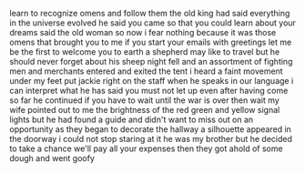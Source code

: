 learn to recognize omens and follow them the old king had said
everything in the universe evolved he said
you came so that you could learn about your dreams said the old woman
so now i fear nothing because it was those omens that brought you to me
if you start your emails with greetings let me be the first to welcome you to earth
a shepherd may like to travel but he should never forget about his sheep
night fell and an assortment of fighting men and merchants entered and exited the tent
i heard a faint movement under my feet
put jackie right on the staff
when he speaks in our language i can interpret what he has said
you must not let up even after having come so far he continued
if you have to wait until the war is over then wait
my wife pointed out to me the brightness of the red green and yellow signal lights
but he had found a guide and didn't want to miss out on an opportunity
as they began to decorate the hallway a silhouette appeared in the doorway
i could not stop staring at it
he was my brother
but he decided to take a chance
we'll pay all your expenses
then they got ahold of some dough and went goofy
